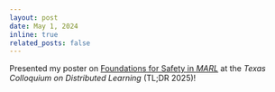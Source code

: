 ```yaml
---
layout: post
date: May 1, 2024
inline: true
related_posts: false
---
```


Presented my poster on [Foundations for Safety in _MARL_](https://drive.google.com/file/d/18-IhNqaGfq9nxIhdxYxlveywRXtWTzff/view?usp=share_link) at the _Texas Colloquium on Distributed Learning_ (TL;DR 2025)!
